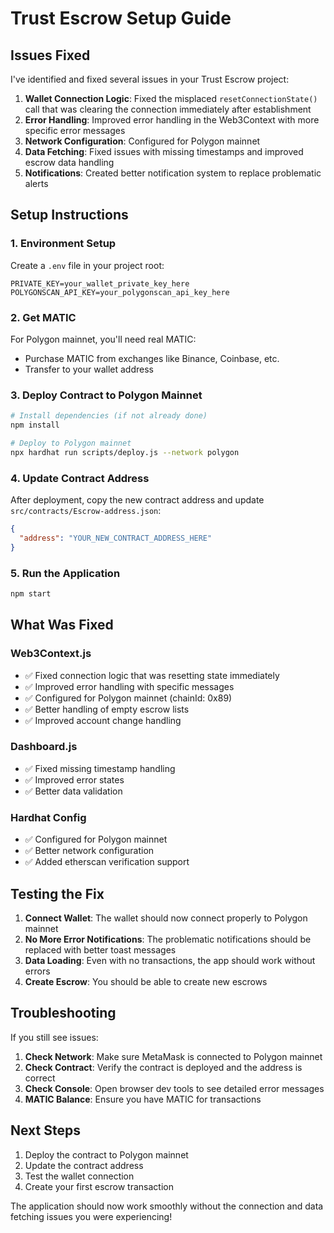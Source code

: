 # Trust Escrow Setup Guide

## Issues Fixed

I've identified and fixed several issues in your Trust Escrow project:

1. **Wallet Connection Logic**: Fixed the misplaced `resetConnectionState()` call that was clearing the connection immediately after establishment
2. **Error Handling**: Improved error handling in the Web3Context with more specific error messages
3. **Network Configuration**: Configured for Polygon mainnet
4. **Data Fetching**: Fixed issues with missing timestamps and improved escrow data handling
5. **Notifications**: Created better notification system to replace problematic alerts

## Setup Instructions

### 1. Environment Setup

Create a `.env` file in your project root:

```env
PRIVATE_KEY=your_wallet_private_key_here
POLYGONSCAN_API_KEY=your_polygonscan_api_key_here
```

### 2. Get MATIC

For Polygon mainnet, you'll need real MATIC:
- Purchase MATIC from exchanges like Binance, Coinbase, etc.
- Transfer to your wallet address

### 3. Deploy Contract to Polygon Mainnet

```bash
# Install dependencies (if not already done)
npm install

# Deploy to Polygon mainnet
npx hardhat run scripts/deploy.js --network polygon
```

### 4. Update Contract Address

After deployment, copy the new contract address and update `src/contracts/Escrow-address.json`:

```json
{
  "address": "YOUR_NEW_CONTRACT_ADDRESS_HERE"
}
```

### 5. Run the Application

```bash
npm start
```

## What Was Fixed

### Web3Context.js
- ✅ Fixed connection logic that was resetting state immediately
- ✅ Improved error handling with specific messages
- ✅ Configured for Polygon mainnet (chainId: 0x89)
- ✅ Better handling of empty escrow lists
- ✅ Improved account change handling

### Dashboard.js
- ✅ Fixed missing timestamp handling
- ✅ Improved error states
- ✅ Better data validation

### Hardhat Config
- ✅ Configured for Polygon mainnet
- ✅ Better network configuration
- ✅ Added etherscan verification support

## Testing the Fix

1. **Connect Wallet**: The wallet should now connect properly to Polygon mainnet
2. **No More Error Notifications**: The problematic notifications should be replaced with better toast messages
3. **Data Loading**: Even with no transactions, the app should work without errors
4. **Create Escrow**: You should be able to create new escrows

## Troubleshooting

If you still see issues:

1. **Check Network**: Make sure MetaMask is connected to Polygon mainnet
2. **Check Contract**: Verify the contract is deployed and the address is correct
3. **Check Console**: Open browser dev tools to see detailed error messages
4. **MATIC Balance**: Ensure you have MATIC for transactions

## Next Steps

1. Deploy the contract to Polygon mainnet
2. Update the contract address
3. Test the wallet connection
4. Create your first escrow transaction

The application should now work smoothly without the connection and data fetching issues you were experiencing!
